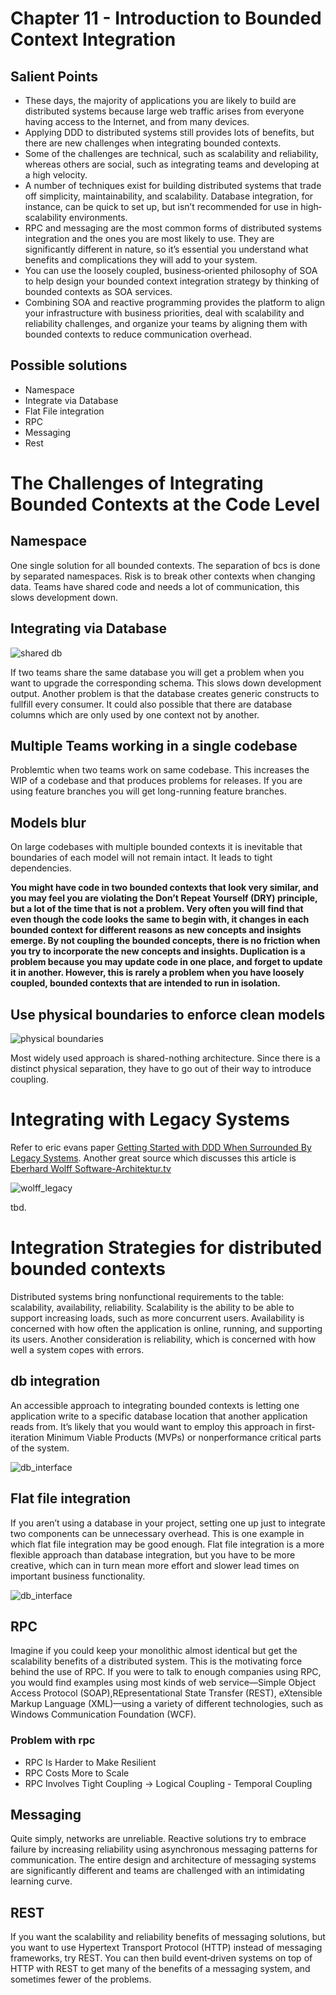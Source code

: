 # Chapter 11 - Introduction to Bounded Context Integration

## Salient Points
- These days, the majority of applications you are likely to build are distributed systems
  because large web traffic arises from everyone having access to the Internet, and from many
  devices.
- Applying DDD to distributed systems still provides lots of benefits, but there are new
  challenges when integrating bounded contexts.
- Some of the challenges are technical, such as scalability and reliability, whereas others are
  social, such as integrating teams and developing at a high velocity.
- A number of techniques exist for building distributed systems that trade off simplicity,
  maintainability, and scalability. Database integration, for instance, can be quick to set up,
  but isn’t recommended for use in high‐scalability environments.
- RPC and messaging are the most common forms of distributed systems integration and the
  ones you are most likely to use. They are significantly different in nature, so it’s essential you
  understand what benefits and complications they will add to your system.
- You can use the loosely coupled, business‐oriented philosophy of SOA to help design your
  bounded context integration strategy by thinking of bounded contexts as SOA services.
- Combining SOA and reactive programming provides the platform to align your infrastructure
  with business priorities, deal with scalability and reliability challenges, and organize your
  teams by aligning them with bounded contexts to reduce communication overhead.

## Possible solutions

- Namespace
- Integrate via Database
- Flat File integration
- RPC
- Messaging
- Rest

# The Challenges of Integrating Bounded Contexts at the Code Level
  
## Namespace

One single solution for all bounded contexts. The separation of bcs is done by separated namespaces. Risk is to break other contexts when changing data. Teams have shared code and needs a lot of communication, this slows development down.

## Integrating via Database 

![shared db](img/chapter_11_db_shared.png)

If two teams share the same database you will get a problem when you want to upgrade the corresponding schema. This slows down development output.
Another problem is that the database creates generic constructs to fullfill every consumer. It could also possible that there are database columns which are only used by one context not by another.

## Multiple Teams working in a single codebase

Problemtic when two teams work on same codebase. This increases the WIP of a codebase and that produces problems for releases. If you are using feature branches you will get long-running feature branches.

## Models blur
On large codebases with multiple bounded contexts it is inevitable that boundaries of each model will not remain intact. It leads to tight dependencies. 

**You might have code in two bounded contexts that look very similar, and
  you may feel you are violating the Don’t Repeat Yourself (DRY) principle, but a lot of the time that
  is not a problem. Very often you will find that even though the code looks the same to begin with, it changes in each bounded context for different reasons as new concepts and insights emerge. By not coupling the bounded concepts, there is no friction when you try to incorporate the new concepts and insights. Duplication is a problem because you may update code in one place, and forget to update it in another. However, this is rarely a problem when you have loosely coupled, bounded contexts that are intended to run in isolation.**
  
## Use physical boundaries to enforce clean models
![physical boundaries](img/chapter_11_separated_bcs.png)

Most widely used approach is shared-nothing architecture. Since there is a distinct physical separation, they have to go out of their way to introduce coupling.

# Integrating with Legacy Systems

Refer to eric evans paper [Getting Started with DDD When Surrounded By Legacy Systems](http://domainlanguage.com/ddd/strategy/GettingStartedWithDDDWhenSurroundedByLegacySystemsV1.pdf). Another great source which discusses this article is [Eberhard Wolff Software-Architektur.tv](https://software-architektur.tv/folge6.html)

![wolff_legacy](img/wolff_legacy.jpg)

tbd.

# Integration Strategies for distributed bounded contexts

Distributed systems bring nonfunctional requirements to the table: scalability, availability,
reliability. Scalability is the ability to be able to support increasing loads, such as more concurrent
users. Availability is concerned with how often the application is online, running, and supporting
its users. Another consideration is reliability, which is concerned with how well a system copes with
errors.

## db integration

An accessible approach to integrating bounded contexts is letting one application write to a specific
database location that another application reads from. It’s likely that you would want to employ this
approach in first‐iteration Minimum Viable Products (MVPs) or nonperformance critical parts of
the system.

![db_interface](img/chapter_11_db_as_interface.png)

## Flat file integration
If you aren’t using a database in your project, setting one up just to integrate two components
can be unnecessary overhead. This is one example in which flat file integration may be good
enough. Flat file integration is a more flexible approach than database integration, but you have to be more creative, which can in turn mean more effort and slower lead times on important business functionality.

![db_interface](img/chapter_11_file_integration.png)


## RPC

Imagine if you could keep your monolithic almost identical but get the scalability benefits of a
distributed system. This is the motivating force behind the use of RPC. If you were to talk to enough companies using RPC, you would find examples using most kinds of web service—Simple Object Access Protocol (SOAP),REpresentational State Transfer (REST), eXtensible Markup Language (XML)—using a variety of different technologies, such as Windows Communication Foundation (WCF).

### Problem with rpc
- RPC Is Harder to Make Resilient
- RPC Costs More to Scale
- RPC Involves Tight Coupling -> Logical Coupling - Temporal Coupling


## Messaging

Quite simply, networks are unreliable. Reactive solutions try to embrace failure by increasing reliability using asynchronous messaging patterns for communication. The entire design and architecture of messaging systems are significantly different and teams are challenged with an intimidating learning curve.

## REST
If you want the scalability and reliability benefits of messaging solutions, but you want to use Hypertext Transport Protocol (HTTP) instead of messaging frameworks, try REST. You can then build event‐driven systems on top of HTTP with REST to get many of the benefits of a messaging system, and sometimes fewer of the problems.



